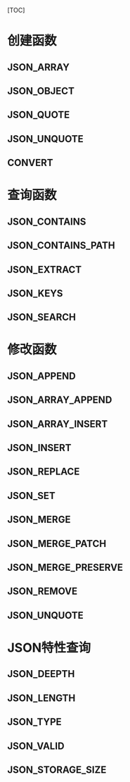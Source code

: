 [TOC]

# 创建函数

## JSON_ARRAY

## JSON_OBJECT

## JSON_QUOTE

## JSON_UNQUOTE

## CONVERT

# 查询函数

## JSON_CONTAINS

## JSON_CONTAINS_PATH

## JSON_EXTRACT

## JSON_KEYS

## JSON_SEARCH

# 修改函数

## JSON_APPEND

## JSON_ARRAY_APPEND

## JSON_ARRAY_INSERT

## JSON_INSERT

## JSON_REPLACE

## JSON_SET

## JSON_MERGE

## JSON_MERGE_PATCH

## JSON_MERGE_PRESERVE

## JSON_REMOVE

## JSON_UNQUOTE

# JSON特性查询

## JSON_DEEPTH

## JSON_LENGTH

## JSON_TYPE

## JSON_VALID

## JSON_STORAGE_SIZE



